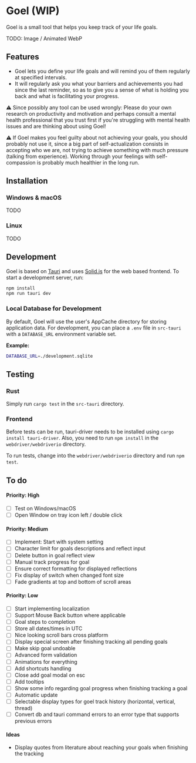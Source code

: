 # Goel (WIP)

Goel is a small tool that helps you keep track of your life goals.

TODO: Image / Animated WebP

## Features

- Goel lets you define your life goals and will remind you of them regularly at specified intervals.
- It will regularly ask you what your barriers and achievements you had since the last reminder, so as to give you a sense of what is holding you back and what is facilitating your progress.

⚠️ Since possibly any tool can be used wrongly: Please do your own research on productivity and motivation and perhaps consult a mental health professional that you trust first if you're struggling with mental health issues and are thinking about using Goel!

⚠️ If Goel makes you feel guilty about not achieving your goals, you should probably not use it, since a big part of self-actualization consists in accepting who we are, not trying to achieve something with much pressure (talking from experience). Working through your feelings with self-compassion is probably much healthier in the long run.

## Installation

### Windows & macOS

TODO

### Linux

TODO

## Development

Goel is based on [Tauri](https://tauri.app) and uses [Solid.js](https://www.solidjs.com) for the web based frontend. To start a development server, run:

```bash
npm install
npm run tauri dev
```

### Local Database for Development

By default, Goel will use the user's AppCache directory for storing application data. For development, you can place a `.env` file in `src-tauri` with a `DATABASE_URL` environment variable set.

**Example:**

```bash
DATABASE_URL=./development.sqlite
```

## Testing

### Rust

Simply run `cargo test` in the `src-tauri` directory.

### Frontend

Before tests can be run, tauri-driver needs to be installed using `cargo install tauri-driver`. Also, you need to run `npm install` in the `webdriver/webdriverio` directory.

To run tests, change into the `webdriver/webdriverio` directory and run `npm test`.

## To do

#### Priority: High

- [ ] Test on Windows/macOS
- [ ] Open Window on tray icon left / double click

#### Priority: Medium

- [ ] Implement: Start with system setting
- [ ] Character limit for goals descriptions and reflect input
- [ ] Delete button in goal reflect view
- [ ] Manual track progress for goal
- [ ] Ensure correct formatting for displayed reflections
- [ ] Fix display of switch when changed font size
- [ ] Fade gradients at top and bottom of scroll areas

#### Priority: Low

- [ ] Start implementing localization
- [ ] Support Mouse Back button where applicable
- [ ] Goal steps to completion
- [ ] Store all dates/times in UTC
- [ ] Nice looking scroll bars cross platform
- [ ] Display special screen after finishing tracking all pending goals
- [ ] Make skip goal undoable
- [ ] Advanced form validation
- [ ] Animations for everything
- [ ] Add shortcuts handling
- [ ] Close add goal modal on esc
- [ ] Add tooltips
- [ ] Show some info regarding goal progress when finishing tracking a goal
- [ ] Automatic update
- [ ] Selectable display types for goel track history (horizontal, vertical, thread)
- [ ] Convert db and tauri command errors to an error type that supports previous errors

#### Ideas

- Display quotes from literature about reaching your goals when finishing the tracking

